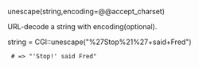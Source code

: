 unescape(string,encoding=@@accept_charset)<br />

URL-decode a string with encoding(optional).<br />

string = CGI::unescape("%27Stop%21%27+said+Fred")<br />

     # => "'Stop!' said Fred"


